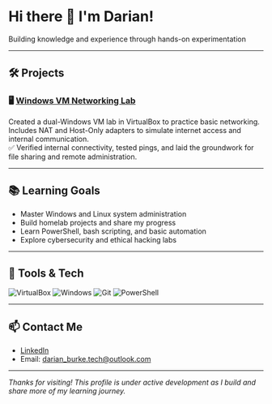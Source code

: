 # Hi there 👋 I'm Darian!

Building knowledge and experience through hands-on experimentation

---
## 🛠️ Projects

### 🖥️ [Windows VM Networking Lab](https://github.com/yourusername/windows-vm-network-lab)
Created a dual-Windows VM lab in VirtualBox to practice basic networking.  
Includes NAT and Host-Only adapters to simulate internet access and internal communication.  
✅ Verified internal connectivity, tested pings, and laid the groundwork for file sharing and remote administration.

---

## 📚 Learning Goals
- Master Windows and Linux system administration
- Build homelab projects and share my progress
- Learn PowerShell, bash scripting, and basic automation
- Explore cybersecurity and ethical hacking labs

---

## 🧰 Tools & Tech
![VirtualBox](https://img.shields.io/badge/-VirtualBox-183A61?logo=virtualbox&logoColor=white&style=for-the-badge)
![Windows](https://img.shields.io/badge/-Windows-0078D6?logo=windows&logoColor=white&style=for-the-badge)
![Git](https://img.shields.io/badge/-Git-F05032?logo=git&logoColor=white&style=for-the-badge)
![PowerShell](https://img.shields.io/badge/-PowerShell-5391FE?logo=powershell&logoColor=white&style=for-the-badge)

---

## 📫 Contact Me
- [LinkedIn](https://linkedin.com/in/yourusername)  
- Email: darian_burke.tech@outlook.com

---

*Thanks for visiting! This profile is under active development as I build and share more of my learning journey.*
